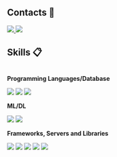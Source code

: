 ## Contacts 💬

<div style="display:flex; flex-direction:column; align-items:flex-start;">
    <!-- Contacts --> 
<!--     <p><strong>Contacts</strong></p> -->
    <div>
        <a href="mailto:﻿"henajung10@gmail.com">
            <img src="https://img.shields.io/badge/Gmail-D14836?style=for-the-badge&logo=gmail&logoColor=white">
        </a>
        <a href="https://www.linkedin.com/in/hyewon-jung-293a8b244/">
            <img src="https://img.shields.io/badge/linkedin-%230077B5.svg?style=for-the-badge&logo=linkedin&logoColor=white">
        </a>
    </div>
</div>

## Skills 📋

<div style="display:flex; flex-direction:column; align-items:flex-start;">
    <!-- Languages -->
    <p><strong>Programming Languages/Database</strong></p>
    <div>
        <img src="https://img.shields.io/badge/python-3670A0?style=for-the-badge&logo=python&logoColor=ffdd54">  
        <img src="https://img.shields.io/badge/r-%23276DC3.svg?style=for-the-badge&logo=r&logoColor=white">
        <img src="https://img.shields.io/badge/mysql-4479A1?style=for-the-badge&logo=mysql&logoColor=white"> 
<!--         <img src="https://img.shields.io/badge/java-%23ED8B00.svg?style=for-the-badge&logo=openjdk&logoColor=white"> -->
    </div>
    <!-- ML/DL -->
    <p><strong>ML/DL</strong></p>
    <div>
        <img src="https://img.shields.io/badge/TensorFlow-%23FF6F00.svg?style=for-the-badge&logo=TensorFlow&logoColor=white">
        <img src="https://img.shields.io/badge/PyTorch-%23EE4C2C.svg?style=for-the-badge&logo=PyTorch&logoColor=white">
    </div>
    <!-- Frameworks, Servers and Libraries -->
    <p><strong>Frameworks, Servers and Libraries</strong></p>
    <div>
        <img src="https://img.shields.io/badge/django-%23092E20.svg?style=for-the-badge&logo=django&logoColor=white">
        <img src="https://img.shields.io/badge/bootstrap-7952B3?style=flat-square&logo=bootstrap&logoColor=white">
        <img src="https://img.shields.io/badge/Apache%20Hadoop-66CCFF?style=for-the-badge&logo=apachehadoop&logoColor=black">
        <img src="https://img.shields.io/badge/Apache%20Spark-FDEE21?style=flat-square&logo=apachespark&logoColor=black">
        <img src="https://img.shields.io/badge/Apache%20Airflow-017CEE?style=for-the-badge&logo=Apache%20Airflow&logoColor=white">
    </div>
    
    
<br>
</div>



<!-- ![hw's GitHub stats](https://github-readme-stats.vercel.app/api?username=hw1004&show_icons=true&theme=transparent&hide=issues)-->
<!-- ![trophy](https://github-profile-trophy.vercel.app/?username=hw1004)-->
